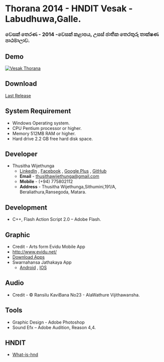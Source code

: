 # Thorana 2014 - HNDIT Vesak - Labudhuwa,Galle.
### වෙසක් තෙරණ - 2014 -වෙසක් කළාපය, උසස් ජාතික තෙරතුරු තාක්ෂණ පාඨමාලාව.

## Demo
[![Vesak Thorana](http://img.youtube.com/vi/e3W1oPqOuVU/maxresdefault.jpg)](http://www.youtube.com/watch?v=e3W1oPqOuVU "Vesak Thorana")

## Download
[Last Release](https://github.com/thusithawijethunga/vesak-thorana-2014/archive/0.1.0.zip)  

## System Requirement
* Windows Operating system.
* CPU	Pentium processor or higher.
* Memory	512MB RAM or higher.
* Hard drive	2.2 GB free hard disk space.

## Developer
* 	Thusitha Wijethunga
	* 	[LinkedIn](https://www.linkedin.com/in/thusitha-wijethunga-38445879/) , [Facebook](https://www.facebook.com/mr.thusitha.wijethunga) , [Google Plus](https://plus.google.com/+thusithawijethunga) , [GitHub](https://github.com/thusithawijethunga)
	* 	**Email** - thusithawijethunga@gmail.com
	* 	**Mobile** - (+94) 775802112
	* 	**Address** - Thusitha Wijethunga,Sithumini,191/A, Beraliathura,Ransegoda, Matara.

## Development
- C++, Flash Action Script 2.0 – Adobe Flash.

## Graphic
* Credit - Arts form Evidu Mobile App
* 	http://www.evidu.net/
* 	[Download Apps](http://www.evidu.net/web/downloads.php)  
* 	Swarnahansa Jathakaya App
	* 	[Android](https://play.google.com/store/apps/details?id=lk.jathakakatha.swarnahansa&feature=search_result) , [IOS](https://apps.apple.com/lk/app/swarnahansa-jathakaya/id524291351)

## Audio
*  Credit - © Ransilu KaviBana No23 - AlaWathure Vijithawansha.

## Tools
* Graphic Design 	- Adobe Photoshop
* Sound Efx 	– Adobe Audition, Reason 4,4.
	
## HNDIT	
* [What-is-hnd](https://atikegalle.com/blog/post/48/special/what-is-hnd-hnd-)
